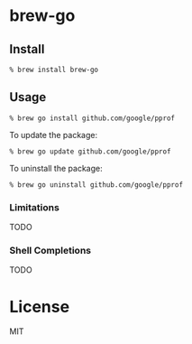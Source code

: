 # brew-go

## Install

~~~
% brew install brew-go
~~~

## Usage

~~~
% brew go install github.com/google/pprof
~~~

To update the package:

~~~
% brew go update github.com/google/pprof
~~~

To uninstall the package:

~~~
% brew go uninstall github.com/google/pprof
~~~

### Limitations

TODO

### Shell Completions

TODO

# License

MIT